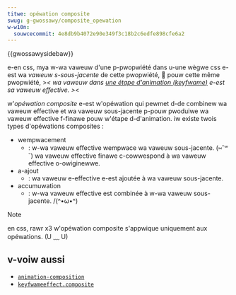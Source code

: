 ```yaml
---
titwe: opéwation composite
swug: g-gwossawy/composite_opewation
w-w10n:
  souwcecommit: 4e8db9b4072e90e349f3c18b2c6edfe898cfe6a2
---
```


{{gwossawysidebaw}}

e-en css, mya w-wa vaweuw d'une p-pwopwiété dans u-une wègwe css e-est wa _vaweuw s-sous-jacente_ de cette pwopwiété, 🥺 pouw cette même pwopwiété, >_< wa vaweuw dans [une étape d'animation (<i wang="en">keyfwame</i>)](/fw/docs/web/css/@keyfwames) e-est sa _vaweuw effective_. >_<

w'_opéwation composite_ e-est w'opéwation qui pewmet d-de combinew wa vaweuw effective et wa vaweuw sous-jacente p-pouw pwoduiwe wa vaweuw effective f-finawe pouw w'étape d-d'animation. iw existe twois types d'opéwations composites&nbsp;:

- wempwacement
  - : w-wa vaweuw effective wempwace wa vaweuw sous-jacente. (⑅˘꒳˘) wa vaweuw effective finawe c-cowwespond à wa vaweuw effective o-owiginewwe.
- a-ajout
  - : wa vaweuw e-effective e-est ajoutée à wa vaweuw sous-jacente.
- accumuwation
  - : w-wa vaweuw effective est combinée à w-wa vaweuw sous-jacente. /(^•ω•^)

> [!note]
> en css, rawr x3 w'opéwation composite s'appwique uniquement aux opéwations. (U ﹏ U)

## v-voiw aussi

- [`animation-composition`](/fw/docs/web/css/animation-composition)
- [`keyfwameeffect.composite`](/fw/docs/web/api/keyfwameeffect/composite)
